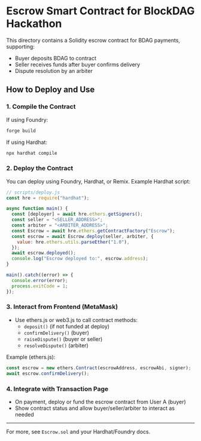 # Escrow Smart Contract for BlockDAG Hackathon

This directory contains a Solidity escrow contract for BDAG payments, supporting:

- Buyer deposits BDAG to contract
- Seller receives funds after buyer confirms delivery
- Dispute resolution by an arbiter

## How to Deploy and Use

### 1. Compile the Contract

If using Foundry:

```sh
forge build
```

If using Hardhat:

```sh
npx hardhat compile
```

### 2. Deploy the Contract

You can deploy using Foundry, Hardhat, or Remix. Example Hardhat script:

```js
// scripts/deploy.js
const hre = require("hardhat");

async function main() {
  const [deployer] = await hre.ethers.getSigners();
  const seller = "<SELLER_ADDRESS>";
  const arbiter = "<ARBITER_ADDRESS>";
  const Escrow = await hre.ethers.getContractFactory("Escrow");
  const escrow = await Escrow.deploy(seller, arbiter, {
    value: hre.ethers.utils.parseEther("1.0"),
  });
  await escrow.deployed();
  console.log("Escrow deployed to:", escrow.address);
}

main().catch((error) => {
  console.error(error);
  process.exitCode = 1;
});
```

### 3. Interact from Frontend (MetaMask)

- Use ethers.js or web3.js to call contract methods:
  - `deposit()` (if not funded at deploy)
  - `confirmDelivery()` (buyer)
  - `raiseDispute()` (buyer or seller)
  - `resolveDispute()` (arbiter)

Example (ethers.js):

```js
const escrow = new ethers.Contract(escrowAddress, escrowAbi, signer);
await escrow.confirmDelivery();
```

### 4. Integrate with Transaction Page

- On payment, deploy or fund the escrow contract from User A (buyer)
- Show contract status and allow buyer/seller/arbiter to interact as needed

---

For more, see `Escrow.sol` and your Hardhat/Foundry docs.
